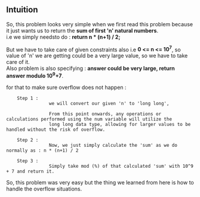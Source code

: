 ## Intuition 

So, this problem looks very simple when we first read this problem because it just wants us to return the **sum of first 'n' natural numbers**.<br>
i.e we simply needsto do : **return n * (n+1) / 2;**

But we have to take care of given constraints also i.e  **0 <= n <= 10<sup>7</sup>**, so value of 'n' we are getting could be a very large value, so we have to take care of it.<br>
Also problem is also specifying : **answer could be very large, return answer modulo 10<sup>9</sup>+7**.

for that to make sure overflow does not happen : 
```
    Step 1 :
                we will convert our given 'n' to 'long long', 

                From this point onwards, any operations or calculations performed using the num variable will utilize the 
                long long data type, allowing for larger values to be handled without the risk of overflow.

    Step 2 :            
                Now, we just simply calculate the 'sum' as we do normally as : n * (n+1) / 2 

    Step 3 :
                Simply take mod (%) of that calculated 'sum' with 10^9 + 7 and return it. 
```

So, this problem was very easy but the thing we learned from here is how to handle the overflow situations.